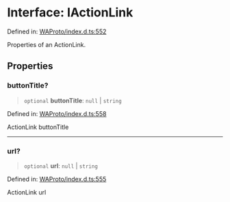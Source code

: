 # Interface: IActionLink

Defined in: [WAProto/index.d.ts:552](https://github.com/Riders004/Tv/blob/3d6aaf6f3efb499dc9d0ca82bb24083bb45a8478/WAProto/index.d.ts#L552)

Properties of an ActionLink.

## Properties

### buttonTitle?

> `optional` **buttonTitle**: `null` \| `string`

Defined in: [WAProto/index.d.ts:558](https://github.com/Riders004/Tv/blob/3d6aaf6f3efb499dc9d0ca82bb24083bb45a8478/WAProto/index.d.ts#L558)

ActionLink buttonTitle

***

### url?

> `optional` **url**: `null` \| `string`

Defined in: [WAProto/index.d.ts:555](https://github.com/Riders004/Tv/blob/3d6aaf6f3efb499dc9d0ca82bb24083bb45a8478/WAProto/index.d.ts#L555)

ActionLink url
